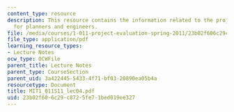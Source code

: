 ```yaml
---
content_type: resource
description: This resource contains the information related to the project evaluation
  for planners and engineers.
file: /media/courses/1-011-project-evaluation-spring-2011/23b02f606c29c8725fe71bed019ee327_MIT1_011S11_lec04.pdf
file_type: application/pdf
learning_resource_types:
- Lecture Notes
ocw_type: OCWFile
parent_title: Lecture Notes
parent_type: CourseSection
parent_uid: 3a422445-5433-4f71-bf03-20890ea05b4a
resourcetype: Document
title: MIT1_011S11_lec04.pdf
uid: 23b02f60-6c29-c872-5fe7-1bed019ee327
---
```

